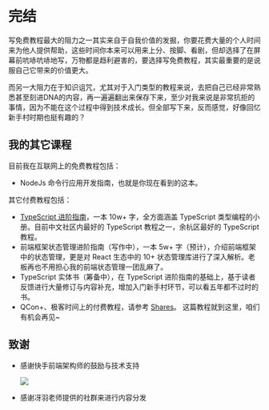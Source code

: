 # 完结

写免费教程最大的阻力之一其实来自于自我价值的发掘，你要花费大量的个人时间来为他人提供帮助，这些时间你本来可以用来上分、按脚、看剧，但却选择了在屏幕前吭哧吭哧地写，万物都是趋利避害的，要选择写免费教程，其实最重要的是说服自己它带来的价值更大。

而另一大阻力在于知识诅咒，尤其对于入门类型的教程来说，去把自己已经非常熟悉甚至刻进DNA的内容，再一遍遍翻出来保存下来，至少对我来说是非常抗拒的事情，因为不能在这个过程中得到技术成长。但全部写下来，反而感觉，好像回忆新手村时期也挺有趣的？

## 我的其它课程

目前我在互联网上的免费教程包括：

* NodeJs 命令行应用开发指南，也就是你现在看到的这本。


其它付费教程包括：

* [TypeScript 进阶指南](https://juejin.cn/book/7086408430491172901)，一本 10w+ 字，全方面涵盖 TypeScript 类型编程的小册。目前中文社区内最好的 TypeScript 教程之一，余杭区最好的 TypeScript 教程。
* 前端框架状态管理进阶指南（写作中），一本 5w+ 字（预计），介绍前端框架中的状态管理，更是对 React 生态中的 10+ 状态管理库进行了深入解析。老板再也不用担心我的前端状态管理一团乱麻了。
* TypeScript 实体书（筹备中），在 TypeScript 进阶指南的基础上，基于读者反馈进行大量修订与内容补充，增加入门新手村环节，可以看五年都不过时的书。
* QCon+、极客时间上的付费教程，请参考 [Shares](shares)。
这篇教程就到这里，咱们有机会再见~


## 致谢

* 感谢快手前端架构师的鼓励与技术支持

  ![](https://s3.bmp.ovh/imgs/2023/03/18/fab77eaa0a8c0528.png)

* 感谢冴羽老师提供的社群来进行内容分发

